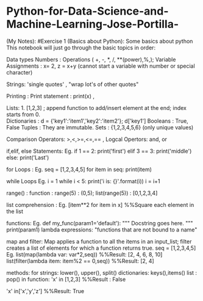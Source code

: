 # Python-for-Data-Science-and-Machine-Learning-Jose-Portilla-
(My Notes):
#Exercise 1 (Basics about Python):
Some basics about python
This notebook will just go through the basic topics in order:

Data types
  Numbers : Operations ( +, -, *, /, **(power),%,); Variable Assignments : x= 2, z = x+y (cannot start a variable with number or special character)
  
  Strings: 'single quotes' , "wrap lot's of other quotes"
  
Printing : Print statement : print(x) , 

  Lists: 1. [1,2,3] ; append function to add/insert element at the end; index starts from 0.  
  Dictionaries : d  = {'key1':'item1','key2':'item2'}; d['key1']
  Booleans : True, False
  Tuples : They are immutable. 
  Sets : {1,2,3,4,5,6} (only unique values)
  
Comparison Operators: >,<,>=,<=,== , Logcal Opertors: and, or

if,elif, else Statements: 
Eg.
if 1 == 2:
    print('first')
elif 3 == 3:
    print('middle')
else:
    print('Last')
    
for Loops : Eg. 
seq = [1,2,3,4,5]
for item in seq:
    print(item)

while Loops
Eg. 
i = 1
while i < 5:
    print('i is: {}'.format(i))
    i = i+1
    
range() : function : range(5) : (0,5); list(range(5)) : [0,1,2,3,4]

list comprehension : Eg. [item**2 for item in x] %%Square each element in the list

functions: 
Eg.
def my_func(param1='default'):
    """
    Docstring goes here.
    """
    print(param1)
lambda expressions: "functions that are not bound to a name"

map and filter: Map applies a function to all the items in an input_list; filter creates a list of elements for which a function returns true.
seq = [1,2,3,4,5]
Eg. list(map(lambda var: var*2,seq)) %%Result: [2, 4, 6, 8, 10]
list(filter(lambda item: item%2 == 0,seq)) %%Result: [2, 4]

methods:
for strings: lower(), upper(), split()
dictionaries: keys(),items()
list : pop()
in function: 'x' in [1,2,3] %%Result : False

'x'  in['x','y','z'] %%Result: True
